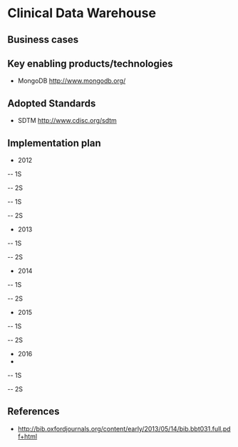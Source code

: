 Clinical Data Warehouse
===






Business cases
--------------

Key enabling products/technologies
----------------------------------

- MongoDB http://www.mongodb.org/

Adopted Standards
-----------------

- SDTM http://www.cdisc.org/sdtm

Implementation plan
-------------------

- 2012

-- 1S

-- 2S

-- 1S

-- 2S

- 2013

-- 1S

-- 2S

- 2014

-- 1S

-- 2S

- 2015

-- 1S

-- 2S

- 2016
- 
-- 1S

-- 2S

References
----------

- http://bib.oxfordjournals.org/content/early/2013/05/14/bib.bbt031.full.pdf+html
